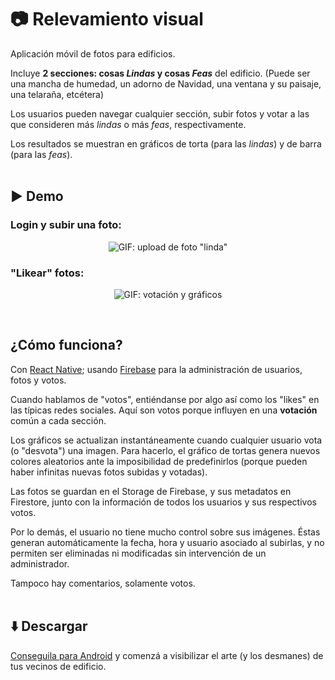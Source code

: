# :camera: Relevamiento visual

Aplicación móvil de fotos para edificios.

Incluye **2 secciones: cosas _Lindas_ y cosas _Feas_** del edificio. (Puede ser una mancha de humedad, un adorno de Navidad, una ventana y su paisaje, una telaraña, etcétera)

Los usuarios pueden navegar cualquier sección, subir fotos y votar a las que consideren más _lindas_ o más _feas_, respectivamente.

Los resultados se muestran en gráficos de torta (para las _lindas_) y de barra (para las _feas_).
<br>
<br>

## :arrow_forward: Demo

### Login y subir una foto:

<p align="center">
  <img alt='GIF: upload de foto "linda"' src="./gifs/upload-image.gif"/>
</p>

### "Likear" fotos:

<p align="center">
  <img alt='GIF: votación y gráficos' src="./gifs/voting.gif"/>
</p>
<br/>

## ¿Cómo funciona?

Con [React Native](https://reactnative.dev/); usando [Firebase](https://firebase.google.com) para la administración de usuarios, fotos y votos.

Cuando hablamos de "votos", entiéndanse por algo así como los "likes" en las típicas redes sociales. Aquí son votos porque influyen en una **votación** común a cada sección.

Los gráficos se actualizan instantáneamente cuando cualquier usuario vota (o "desvota") una imagen. Para hacerlo, el gráfico de tortas genera nuevos colores aleatorios ante la imposibilidad de predefinirlos (porque pueden haber infinitas nuevas fotos subidas y votadas).

Las fotos se guardan en el Storage de Firebase, y sus metadatos en Firestore, junto con la información de todos los usuarios y sus respectivos votos.

Por lo demás, el usuario no tiene mucho control sobre sus imágenes. Éstas generan automáticamente la fecha, hora y usuario asociado al subirlas, y no permiten ser eliminadas ni modificadas sin intervención de un administrador.

Tampoco hay comentarios, solamente votos.
<br/>
<br/>

## :arrow_down: Descargar

[Conseguila para Android](https://expo.dev/accounts/cfrancodev/projects/relevamiento-visual/builds/3c51a87a-c70c-4b9e-98b0-1f1210750054) y comenzá a visibilizar el arte (y los desmanes) de tus vecinos de edificio.
